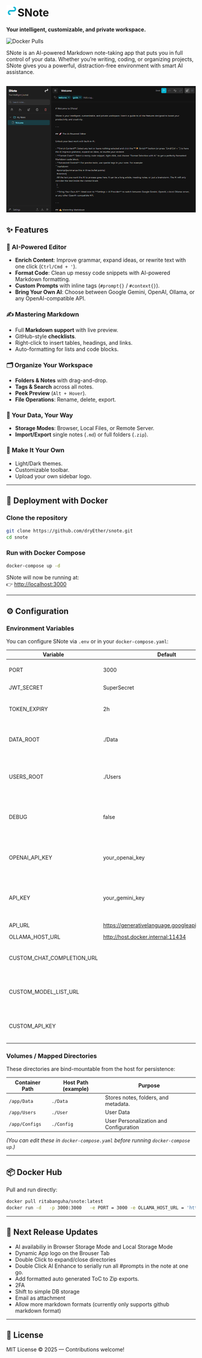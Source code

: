 # <img src="https://github.com/dryEther/SNote/blob/7e4793ffb28c41562aa4efd92d87a2b6f34232ef/Assets/snote_icon.png" alt="SNote" width="30"/>SNote 
**Your intelligent, customizable, and private workspace.**

![Docker Pulls](https://img.shields.io/docker/pulls/ritabanguha/snote)

SNote is an AI-powered Markdown note-taking app that puts you in full control of your data. Whether you’re writing, coding, or organizing projects, SNote gives you a powerful, distraction-free environment with smart AI assistance.

[![Watch the video](https://github.com/dryEther/SNote/blob/main/Assets/snote.png?raw=true)](https://youtu.be/qImTjP04OlU)
---

## ✨ Features

### 🚀 AI-Powered Editor
- **Enrich Content**: Improve grammar, expand ideas, or rewrite text with one click (`Ctrl/Cmd + '`).
- **Format Code**: Clean up messy code snippets with AI-powered Markdown formatting.
- **Custom Prompts** with inline tags (`#prompt{}` / `#context{}`).
- **Bring Your Own AI**: Choose between Google Gemini, OpenAI, Ollama, or any OpenAI-compatible API.

### ✍️ Mastering Markdown
- Full **Markdown support** with live preview.
- GitHub-style **checklists**.
- Right-click to insert tables, headings, and links.
- Auto-formatting for lists and code blocks.

### 🗂️ Organize Your Workspace
- **Folders & Notes** with drag-and-drop.
- **Tags & Search** across all notes.
- **Peek Preview** (`Alt + Hover`).
- **File Operations**: Rename, delete, export.

### 💾 Your Data, Your Way
- **Storage Modes**: Browser, Local Files, or Remote Server.
- **Import/Export** single notes (`.md`) or full folders (`.zip`).

### 🎨 Make It Your Own
- Light/Dark themes.
- Customizable toolbar.
- Upload your own sidebar logo.

---

## 🐳 Deployment with Docker

### Clone the repository
```bash
git clone https://github.com/dryEther/snote.git
cd snote
```

### Run with Docker Compose
```bash
docker-compose up -d
```

SNote will now be running at:  
👉 [http://localhost:3000](http://localhost:3000)

---

## ⚙️ Configuration

### Environment Variables
You can configure SNote via `.env` or in your `docker-compose.yaml`:

| Variable | Default | Description |
| --- | --- | --- |
| PORT | 3000 | Port for backend server |
| JWT_SECRET | SuperSecret | Use a strong key |
| TOKEN_EXPIRY | 2h | user session duraiton control |
| DATA_ROOT | ./Data | Folder where all Users' Files are Orgamized. |
| USERS_ROOT | ./Users | Folder where all Users' encrypted keys are kept |
| DEBUG | false | if set to true the log will start showing more details |
| OPENAI_API_KEY | your_openai_key | add your OPEN API KEY to access their models  |
| API_KEY | your_gemini_key | Add your GEMINI KEY to access their models |
| API_URL | https://generativelanguage.googleapis.com/v1beta | Gemini AI service API |
| OLLAMA_HOST_URL | http://host.docker.internal:11434 | Ollama API |
| CUSTOM_CHAT_COMPLETION_URL |  | Any other AI Provider's Chat EndPoint |
| CUSTOM_MODEL_LIST_URL |  |  Any other AI Provider's Model List EndPoint |
| CUSTOM_API_KEY |  |  Any other AI Provider's API Access Key |


### Volumes / Mapped Directories
These directories are bind-mountable from the host for persistence:

| Container Path       | Host Path (example)   | Purpose |
|----------------------|-----------------------|---------|
| `/app/Data`          | `./Data`             | Stores notes, folders, and metadata.|
| `/app/Users`        | `./User`           | User Data |
| `/app/Configs`        | `./Config`           | User Personalization and Configuration |

*(You can edit these in `docker-compose.yaml` before running `docker-compose up`.)*

---

## 📦 Docker Hub

Pull and run directly:

```bash
docker pull ritabanguha/snote:latest
docker run -d   -p 3000:3000   -e PORT = 3000 -e OLLAMA_HOST_URL = 'http://host.docker.internal:11434'    -v ./Data:/app/Data    ritabanguha/snote:latest
```

---

## 🧭 Next Release Updates
- AI availabiliy in Browser Storage Mode and Local Storage Mode
- Dynamic App logo on the Brouser Tab
- Double Click to expand/close directories
- Double Click AI Enhance to serially run all #prompts in the note at one go.
- Add formatted auto generated ToC to Zip exports.
- 2FA
- Shift to simple DB storage
- Email as attachment
- Allow more markdown formats (currently only supports github markdown format)

---

## 📜 License
MIT License © 2025 — Contributions welcome!
